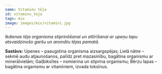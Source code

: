 ```yaml
---
name: Vitamīnu tēja
id: vitaminu_teja
tags: mix
image: images/mix/vitamini.jpg
---
```

*Ikdienas tēja organisma stiprināšanai un attīrīšanai ar upeņu lapu atsvaidzinošo garšu un aromātu tējas pamatā.*

**Sastāvs:**
Upenes – paaugstina organisma aizsargspējas;
Lielā nātre – sekmē audu atjaunošanos, palīdz pret mazasinību, bagātina organismu ar minerālvielām;
Gaiļbiksītes – nomierina un stiprina organismu;
Bērzu lapas – bagātina organismu ar vitamīniem, izvada toksīnus.
